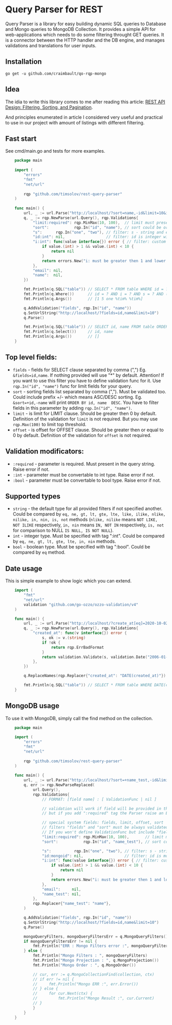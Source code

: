 # Query Parser for REST

Query Parser is a library for easy building dynamic SQL queries to Database and Mongo queries to MongoDB Collection. It provides a simple API for web-applications which needs to do some filtering throught GET queries. It is a connector between the HTTP handler and the DB engine, and manages validations and translations for user inputs.



## Installation
    go get -u github.com/craimbault/qo-rqp-mongo

## Idea

The idia to write this library comes to me after reading this article: 
[REST API Design: Filtering, Sorting, and Pagination](https://www.moesif.com/blog/technical/api-design/REST-API-Design-Filtering-Sorting-and-Pagination/).

And principles enumerated in article I considered very useful and practical to use in our project with amount of listings with different filtering.

## Fast start
See cmd/main.go and tests for more examples.

```go
    package main
    
    import (
        "errors"
        "fmt"
        "net/url"
    
        rqp "github.com/timsolov/rest-query-parser"
    )
    
    func main() {
        url, _ := url.Parse("http://localhost/?sort=name,-id&limit=10&id=1&i[eq]=5&s[eq]=one&email[like]=*tim*|name[like]=*tim*")
        q, _ := rqp.NewParse(url.Query(), rqp.Validations{
            "limit:required": rqp.MinMax(10, 100),  // limit must present in the Query part and must be between 10 and 100 (default: Min(1))
            "sort":           rqp.In("id", "name"), // sort could be or not in the query but if it is present it must be equal to "in" or "name"
            "s":      rqp.In("one", "two"), // filter: s - string and equal
            "id:int": nil,                  // filter: id is integer without additional validation
            "i:int": func(value interface{}) error { // filter: custom func for validating
                if value.(int) > 1 && value.(int) < 10 {
                    return nil
                }
                return errors.New("i: must be greater then 1 and lower then 10")
            },
            "email": nil,
            "name":  nil,
        })

        fmt.Println(q.SQL("table")) // SELECT * FROM table WHERE id = ? AND i = ? AND s = ? AND (email LIKE ? OR name LIKE ?) ORDER BY name, id DESC LIMIT 10
        fmt.Println(q.Where())      // id = ? AND i = ? AND s = ? AND (email LIKE ? OR name LIKE ?)
        fmt.Println(q.Args())       // [1 5 one %tim% %tim%]

        q.AddValidation("fields", rqp.In("id", "name"))
        q.SetUrlString("http://localhost/?fields=id,name&limit=10")
        q.Parse()

        fmt.Println(q.SQL("table")) // SELECT id, name FROM table ORDER BY id LIMIT 10
        fmt.Println(q.Select())     // id, name
        fmt.Println(q.Args())       // []
    }
```

## Top level fields:
* `fields` - fields for SELECT clause separated by comma (",") Eg. `&fields=id,name`. If nothing provided will use "\*" by default. Attention! If you want to use this filter you have to define validation func for it. Use `rqp.In("id", "name")` func for limit fields for your query.
* `sort` - sorting fields list separated by comma (","). Must be validated too. Could include prefix +/- which means ASC/DESC sorting. Eg. `&sort=+id,-name` will print `ORDER BY id, name  DESC`. You have to filter fields in this parameter by adding `rqp.In("id", "name")`.
* `limit` - is limit for LIMIT clause. Should be greater then 0 by default. Definition of the validation for `limit` is not required. But you may use `rqp.Max(100)` to limit top threshold.
* `offset` - is offset for OFFSET clause. Should be greater then or equal to 0 by default. Definition of the validation for `offset` is not required.

## Validation modificators:
* `:required` - parameter is required. Must present in the query string. Raise error if not.
* `:int` - parameter must be convertable to int type. Raise error if not.
* `:bool` - parameter must be convertable to bool type. Raise error if not.

## Supported types
- `string` - the default type for all provided filters if not specified another. Could be compared by `eq, ne, gt, lt, gte, lte, like, ilike, nlike, nilike, in, nin, is, not` methods (`nlike, nilike` means `NOT LIKE, NOT ILIKE` respectively, `in, nin` means `IN, NOT IN` respectively, `is, not` for comparison to NULL `IS NULL, IS NOT NULL`).
- `int` - integer type. Must be specified with tag ":int". Could be compared by `eq, ne, gt, lt, gte, lte, in, nin` methods.
- `bool` - boolean type. Must be specified with tag ":bool". Could be compared by `eq` method.

## Date usage
This is simple example to show logic which you can extend.

```go
    import (
        "fmt"
        "net/url"
        validation "github.com/go-ozzo/ozzo-validation/v4"
    )

    func main() {
        url, _ := url.Parse("http://localhost/?create_at[eq]=2020-10-02")
        q, _ := rqp.NewParse(url.Query(), rqp.Validations{
            "created_at": func(v interface{}) error {
                s, ok := v.(string)
                if !ok {
                    return rqp.ErrBadFormat
                }
                return validation.Validate(s, validation.Date("2006-01-02"))
            },
        })

        q.ReplaceNames(rqp.Replacer{"created_at": "DATE(created_at)"})

        fmt.Println(q.SQL("table")) // SELECT * FROM table WHERE DATE(created_at) = ?
    }
```

## MongoDB usage

To use it with MongoDB, simply call the find method on the collection.

```go
    package main
    
    import (
        "errors"
        "fmt"
        "net/url"
    
        rqp "github.com/timsolov/rest-query-parser"
    )
    
    func main() {
        url, _ := url.Parse("http://localhost/?sort=+name_test,-id&limit=10&id[in]=64e9c6d61209c16ffaa3062e,64e9c6d61209c16ffaa3062f&i[gte]=5&s[in]=one,two&email[like]=tim|name_test[like]=*tim*")
        q, err := rqp.NewParseReplaced(
            url.Query(), 
            rqp.Validations{
                // FORMAT: [field name] : [ ValidationFunc | nil ]

                // validation will work if field will be provided in the Query part of the URL
                // but if you add ":required" tag the Parser raise an Error if the field won't be in the Query part

                // special system fields: fields, limit, offset, sort
                // filters "fields" and "sort" must be always validated
                // If you won't define ValidationFunc but include "fields" or "sort" parameter to the URL the Parser raises an Error
                "limit:required": rqp.MinMax(10, 100),       // limit must present in the Query part and must be between 10 and 100 (default: Min(1))
                "sort":           rqp.In("id", "name_test"), // sort could be or not in the query but if it is present it must be equal to "in" or "name"

                "s":          rqp.In("one", "two"), // filter: s - string and equal
                "id:mongoid": nil,                  // filter: id is mongoid without additional validation
                "i:int": func(value interface{}) error { // filter: custom func for validating
                    if value.(int) > 1 && value.(int) < 10 {
                        return nil
                    }
                    return errors.New("i: must be greater then 1 and lower then 10")
                },
                "email":     nil,
                "name_test": nil,
            },
            rqp.Replacer{"name_test": "name"},
        )

        q.AddValidation("fields", rqp.In("id", "name"))
        q.SetUrlString("http://localhost/?fields=id,name&limit=10")
        q.Parse()

        mongoQueryFilters, mongoQueryFiltersErr = q.MongoQueryFilters()
        if mongoQueryFiltersErr != nil {
            fmt.Println("ERR : Mongo Filters error :", mongoQueryFiltersErr.Error())
        } else {
            fmt.Println("Mongo Filters : ", mongoQueryFilters)
            fmt.Println("Mongo Projection : ", q.MongoProjection())
            fmt.Println("Mongo Order : ", q.MongoOrder())

            // cur, err := q.MongoCollectionFind(collection, ctx)
            // if err != nil {
            //     fmt.Println("Mongo ERR :", err.Error())
            // } else {
            //     for cur.Next(ctx) {
            //         fmt.Println("Mongo Result :", cur.Current)
            // }
            }
        }
    }
```